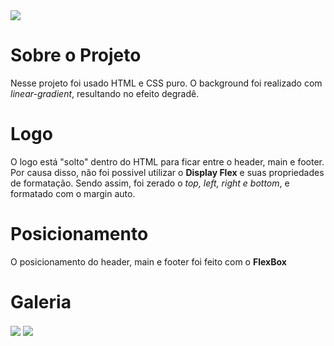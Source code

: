 <img align="center" src="https://user-images.githubusercontent.com/85589473/132144719-b962e584-1ada-4a10-8a08-008eb3a4dac5.gif"/>

# Sobre o Projeto
Nesse projeto foi usado HTML e CSS puro. O background foi realizado com *linear-gradient*, resultando no efeito degradê.

# Logo
O logo está "solto" dentro do HTML para ficar entre o header, main e footer. Por causa disso, não foi possivel utilizar o **Display Flex** e suas propriedades de formatação.
Sendo assim, foi zerado o *top, left, right e bottom*, e formatado com o margin auto.

# Posicionamento
O posicionamento do header, main e footer foi feito com o **FlexBox**

# Galeria
<img align="center" src="https://user-images.githubusercontent.com/85589473/132144624-e2611257-3a04-43c5-995a-5836f7f7212b.JPG"/>
<img align="center" src="https://user-images.githubusercontent.com/85589473/132144622-d1c65c1e-3ff7-42aa-b946-5ef4f8471025.JPG"/>
